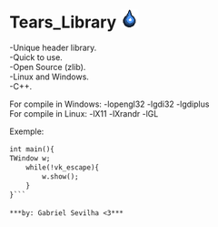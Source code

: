 # Tears_Library ![alt_text](/TearsLibraryIcon.png)

-Unique header library.<br/>
-Quick to use.<br/>
-Open Source (zlib).<br/>
-Linux and Windows.<br/>
-C++.<br/>

For compile in Windows: -lopengl32 -lgdi32 -lgdiplus <br/>
For compile in Linux: -lX11 -lXrandr -lGL

Exemple:<br/>
```#include"tears_library.h"
int main(){
TWindow w;
    while(!vk_escape){
        w.show();
    }
}```

***by: Gabriel Sevilha <3***
